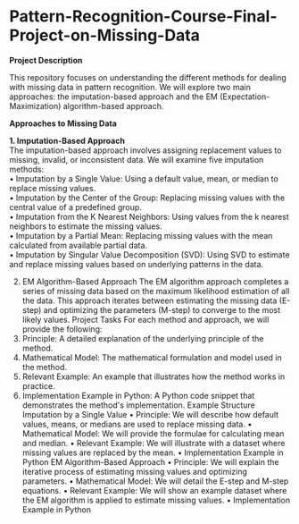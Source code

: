 # Pattern-Recognition-Course-Final-Project-on-Missing-Data
__Project Description__

This repository focuses on understanding the different methods for dealing with missing data in pattern recognition. We will explore two main approaches: the imputation-based approach and the EM (Expectation-Maximization) algorithm-based approach.

__Approaches to Missing Data__

__1. Imputation-Based Approach__  
The imputation-based approach involves assigning replacement values to missing, invalid, or inconsistent data. We will examine five imputation methods:  
•	Imputation by a Single Value: Using a default value, mean, or median to replace missing values.  
•	Imputation by the Center of the Group: Replacing missing values with the central value of a predefined group.  
•	Imputation from the K Nearest Neighbors: Using values from the k nearest neighbors to estimate the missing values.  
•	Imputation by a Partial Mean: Replacing missing values with the mean calculated from available partial data.  
•	Imputation by Singular Value Decomposition (SVD): Using SVD to estimate and replace missing values based on underlying patterns in the data.  

2. EM Algorithm-Based Approach
The EM algorithm approach completes a series of missing data based on the maximum likelihood estimation of all the data. This approach iterates between estimating the missing data (E-step) and optimizing the parameters (M-step) to converge to the most likely values.
Project Tasks
For each method and approach, we will provide the following:
1.	Principle: A detailed explanation of the underlying principle of the method.
2.	Mathematical Model: The mathematical formulation and model used in the method.
3.	Relevant Example: An example that illustrates how the method works in practice.
4.	Implementation Example in Python: A Python code snippet that demonstrates the method's implementation.
Example Structure
Imputation by a Single Value
•	Principle: We will describe how default values, means, or medians are used to replace missing data.
•	Mathematical Model: We will provide the formulae for calculating mean and median.
•	Relevant Example: We will illustrate with a dataset where missing values are replaced by the mean.
•	Implementation Example in Python
EM Algorithm-Based Approach
•	Principle: We will explain the iterative process of estimating missing values and optimizing parameters.
•	Mathematical Model: We will detail the E-step and M-step equations.
•	Relevant Example: We will show an example dataset where the EM algorithm is applied to estimate missing values.
•	Implementation Example in Python

